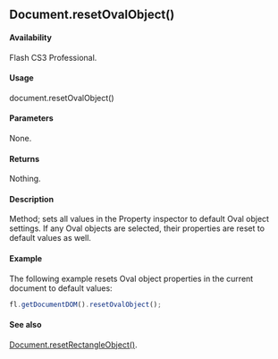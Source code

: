 ## Document.resetOvalObject()

#### Availability

Flash CS3 Professional.

#### Usage

document.resetOvalObject()

#### Parameters

None.

#### Returns

Nothing.

#### Description

Method; sets all values in the Property inspector to default Oval object settings. If any Oval objects are selected, their properties are reset to default values as well.

#### Example

The following example resets Oval object properties in the current document to default values:

```javascript
fl.getDocumentDOM().resetOvalObject();
```

#### See also

[Document.resetRectangleObject()](../Document_object/Document320.md).
